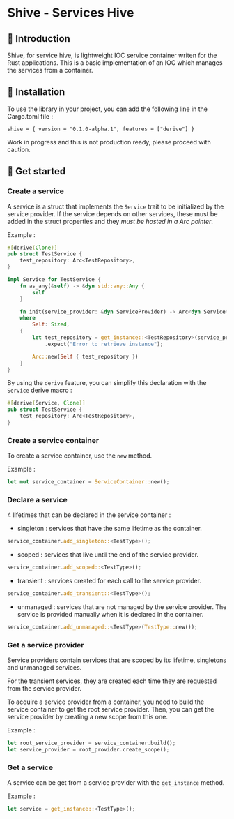# Shive - Services Hive

## :honeybee: Introduction

Shive, for service hive, is lightweight IOC service container writen for the Rust applications. 
This is a basic implementation of an IOC which manages the services from a container.

## :checkered_flag: Installation

To use the library in your project, you can add the following line in the Cargo.toml file :

`shive = { version = "0.1.0-alpha.1", features = ["derive"] }`

Work in progress and this is not production ready, please proceed with caution.

## :rocket: Get started

### Create a service

A service is a struct that implements the `Service` trait to be initialized by the service provider.
If the service depends on other services, these must be added in the struct properties and they *must be hosted in a Arc pointer*.

Example : 

```rust
#[derive(Clone)]
pub struct TestService {
    test_repository: Arc<TestRepository>,
}

impl Service for TestService {
    fn as_any(&self) -> &dyn std::any::Any {
        self
    }

    fn init(service_provider: &dyn ServiceProvider) -> Arc<dyn Service>
    where
        Self: Sized,
    {
        let test_repository = get_instance::<TestRepository>(service_provider)
            .expect("Error to retrieve instance");

        Arc::new(Self { test_repository })
    }
}
```

By using the `derive` feature, you can simplify this declaration with the `Service` derive macro :

```rust
#[derive(Service, Clone)]
pub struct TestService {
    test_repository: Arc<TestRepository>,
}
```

### Create a service container

To create a service container, use the `new` method.

Example :

```rust
let mut service_container = ServiceContainer::new();
```

### Declare a service

4 lifetimes that can be declared in the service container :
- singleton : services that have the same lifetime as the container.

```rust
service_container.add_singleton::<TestType>();
```
- scoped : services that live until the end of the service provider.

```rust
service_container.add_scoped::<TestType>();
```

- transient : services created for each call to the service provider.

```rust
service_container.add_transient::<TestType>();

```
- unmanaged : services that are not managed by the service provider. The service is provided manually when it is declared in the container.

```rust
service_container.add_unmanaged::<TestType>(TestType::new());
```

### Get a service provider

Service providers contain services that are scoped by its lifetime, singletons and unmanaged services. 

For the transient services, they are created each time they are requested from the service provider.

To acquire a service provider from a container, you need to build the service container to get the root service provider. Then, you can get the service provider by creating a new scope from this one.

Example :

```rust
let root_service_provider = service_container.build();
let service_provider = root_provider.create_scope();
```

### Get a service

A service can be get from a service provider with the `get_instance` method.

Example :

``` rust
let service = get_instance::<TestType>();
```